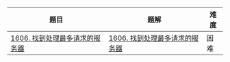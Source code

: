 | 题目                                                         | 题解 | 难度 |
| ------------------------------------------------------------ | ---- | ---- |
| [1606. 找到处理最多请求的服务器](https://leetcode-cn.com/problems/find-servers-that-handled-most-number-of-requests/) |  [1606. 找到处理最多请求的服务器](https://github.com/ZonzeeLi/LeetCode/blob/master/index/1601-1610/1606.%20%E6%89%BE%E5%88%B0%E5%A4%84%E7%90%86%E6%9C%80%E5%A4%9A%E8%AF%B7%E6%B1%82%E7%9A%84%E6%9C%8D%E5%8A%A1%E5%99%A8.md)    | 困难 |


